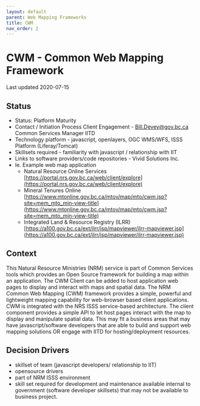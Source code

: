 ```yaml
---
layout: default
parent: Web Mapping Frameworks
title: CWM
nav_order: 2
---
```

# CWM - Common Web Mapping Framework

Last updated 2020-07-15

## Status

* Status: Platform Maturity
* Contact / Initiation Process	Client Engagement - [Bill.Devey@gov.bc.ca](mailto:Bill.Devey@gov.bc.ca) Common Services Manager IITD
* Technology platform - javascript, openlayers, OGC WMS/WFS, ISSS Platform (Liferay/Tomcat)
* Skillsets required - familiarity with javascript / relationship with IIT
* Links to software providers/code repositories - Vivid Solutions Inc.
* Ie. Example web map application  
  - Natural Resource Online Services [https://portal.nrs.gov.bc.ca/web/client/explore](https://portal.nrs.gov.bc.ca/web/client/explore)
  - Mineral Tenures Online [https://www.mtonline.gov.bc.ca/mtov/map/mto/cwm.jsp?site=mem_mto_min-view-title](https://www.mtonline.gov.bc.ca/mtov/map/mto/cwm.jsp?site=mem_mto_min-view-title)
  - Integrated Land & Resource Registry (ILRR) [https://a100.gov.bc.ca/ext/ilrr/jsp/mapviewer/ilrr-mapviewer.jsp](https://a100.gov.bc.ca/ext/ilrr/jsp/mapviewer/ilrr-mapviewer.jsp)

## Context

This Natural Resource Ministries (NRM) service is part of Common Services tools which provides an Open Source framework for building a map within an application.  The CWM Client can be added to host application web pages to display and interact with maps and spatial data. The NRM Common Web Mapping (CWM) framework provides a simple, powerful and lightweight mapping capability for web-browser based client applications. CWM is integrated with the NRS ISSS service-based architecture.  The client component provides a simple API to let host pages interact with the map to display and manipulate spatial data. This may fit a business areas that may have javascript/software developers that are able to build and support web mapping solutions OR engage with IITD for hosting/deployment resources.

## Decision Drivers

* skillset of team (javascript developers/ relationship to IIT)
* opensource drivers
* part of NRM ISSS environment
* skill set required for development and maintenance available internal to government (software developer skillsets) that may not be available to business project.

